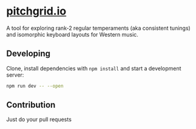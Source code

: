 # [pitchgrid.io](https://pitchgrid.io)

A tool for exploring rank-2 regular temperaments (aka consistent tunings) and isomorphic keyboard layouts for Western music.



## Developing

Clone, install dependencies with `npm install` and start a development server:

```bash
npm run dev -- --open
```

## Contribution

Just do your pull requests

